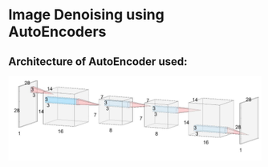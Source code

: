 # Image Denoising using AutoEncoders

## Architecture of AutoEncoder used:

![architecture](./image/architecture.JPG)
